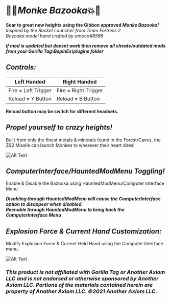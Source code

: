 # 🦍💥*Monke Bazooka*💥🦍

__Soar to great new heights using the Gibbon approved *Monke Bazooka!*__ <br /> *Inspired by the Rocket Launcher from Team Fortress 2* <br /> *Bazooka model hand crafted by antoca#8566*

__*If mod is updated but doesnt work then remove all cheats/outdated mods from your Gorilla Tag\BepInEx\plugins folder*__

## *Controls:*

| Left Handed  | Right Handed |
| ------------- | ------------- |
| Fire = Left Trigger  | Fire = Right Trigger  |
| Reload = Y Button  | Reload = B Button  |

__Reload button may be switch for different headsets.__

## *Propel yourself to crazy heights!*
Built from only the finest metals & minerals found in the Forest/Caves, the Z92 Missile can launch Monkes to wherever their heart dires!

![Alt Text](https://github.com/Waulta/MonkeBazooka/blob/master/Gifs/MBLogo.gif)

## *ComputerInterface/HauntedModMenu Toggling!*
Enable & Disable the Bazooka using HauntedModMenu/Computer Interface Menu

__*Disabling through HauntedModMenu will cause the ComputerInterface option to disappear when disabled. <br /> Reenable through HauntedModMenu to bring back the ComputerInterface Menu*__

## *Explosion Force & Current Hand Customization:*
Modify Explosion Force & Current Held Hand using the Computer Interface menu.

![Alt Text](https://github.com/Waulta/MonkeBazooka/blob/master/Gifs/MBHandSwitch.gif)

### *This product is not affiliated with Gorilla Tag or Another Axiom LLC and is not endorsed or otherwise sponsored by Another Axiom LLC. Portions of the materials contained herein are property of Another Axiom LLC. ©2021 Another Axiom LLC.*
